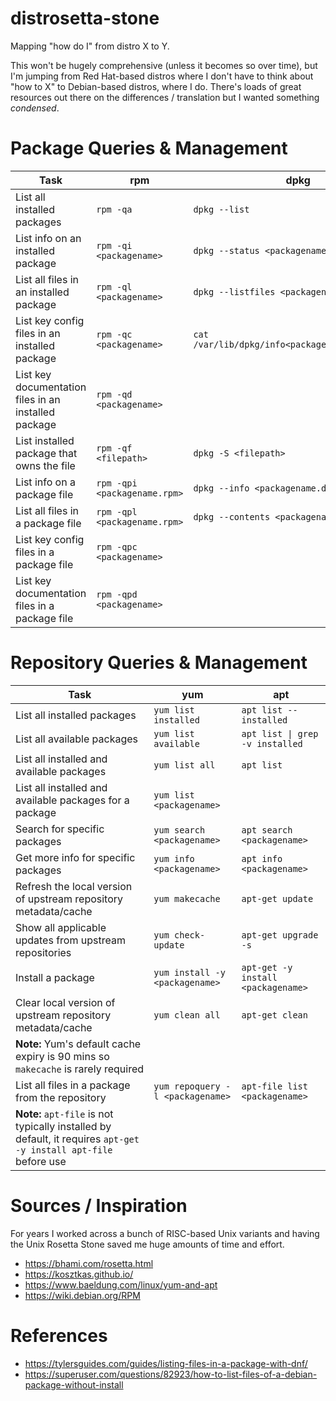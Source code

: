 # distrosetta-stone
Mapping "how do I" from distro X to Y.

This won't be hugely comprehensive (unless it becomes so over time), but I'm jumping from Red Hat-based distros where I don't have to think about "how to X" to Debian-based distros, where I do.  There's loads of great resources out there on the differences / translation but I wanted something *condensed*.

# Package Queries &  Management

| Task  | rpm | dpkg |
|--- |--- |--- |
| List all installed packages | `rpm -qa` | `dpkg --list` |
| List info on an installed package | `rpm -qi <packagename>` | `dpkg --status <packagename>` |
| List all files in an installed package | `rpm -ql <packagename>` | `dpkg --listfiles <packagename>` |
| List key config files in an installed package | `rpm -qc <packagename>` | `cat /var/lib/dpkg/info<packagename>.conffiles`  |
| List key documentation files in an installed package | `rpm -qd <packagename>` |  |
| List installed package that owns the file | `rpm -qf <filepath>` | `dpkg -S <filepath>` |
| List info on a package file | `rpm -qpi <packagename.rpm>` | `dpkg --info <packagename.deb>` |
| List all files in a package file | `rpm -qpl <packagename.rpm>` | `dpkg --contents <packagename.deb>` |
| List key config files in a package file | `rpm -qpc <packagename>` |  |
| List key documentation files in a package file | `rpm -qpd <packagename>` |  |


# Repository Queries &  Management

| Task  | yum | apt |
|--- |--- |--- |
| List all installed packages | `yum list installed` | `apt list --installed` |
| List all available packages | `yum list available` | `apt list \| grep -v installed` |
| List all installed and available packages | `yum list all` | `apt list` |
| List all installed and available packages for a package | `yum list <packagename>` |  |
| Search for specific packages | `yum search <packagename>` | `apt search <packagename>` |
| Get more info for specific packages | `yum info <packagename>` | `apt info <packagename>` |
| Refresh the local version of upstream repository metadata/cache | `yum makecache` | `apt-get update` |
| Show all applicable updates from upstream repositories | `yum check-update` | `apt-get upgrade -s` |
| Install a package | `yum install -y <packagename>` | `apt-get -y install <packagename>` |
| Clear local version of upstream repository metadata/cache | `yum clean all` | `apt-get clean` | 
| **Note:** Yum's default cache expiry is 90 mins so `makecache` is rarely required |
| List all files in a package from the repository | `yum repoquery -l <packagename>` | `apt-file list <packagename>`  |
| **Note:** `apt-file` is not typically installed by default, it requires `apt-get -y install apt-file` before use |  




# Sources / Inspiration
For years I worked across a bunch of RISC-based Unix variants and having the Unix Rosetta Stone saved me huge amounts of time and effort.

- https://bhami.com/rosetta.html
- https://kosztkas.github.io/
- https://www.baeldung.com/linux/yum-and-apt
- https://wiki.debian.org/RPM

# References
- https://tylersguides.com/guides/listing-files-in-a-package-with-dnf/
- https://superuser.com/questions/82923/how-to-list-files-of-a-debian-package-without-install
